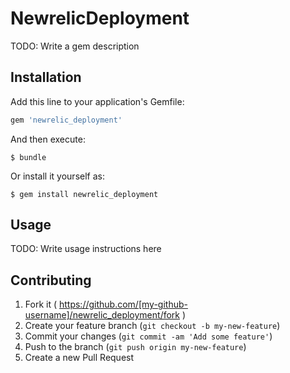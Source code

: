 # NewrelicDeployment

TODO: Write a gem description

## Installation

Add this line to your application's Gemfile:

```ruby
gem 'newrelic_deployment'
```

And then execute:

    $ bundle

Or install it yourself as:

    $ gem install newrelic_deployment

## Usage

TODO: Write usage instructions here

## Contributing

1. Fork it ( https://github.com/[my-github-username]/newrelic_deployment/fork )
2. Create your feature branch (`git checkout -b my-new-feature`)
3. Commit your changes (`git commit -am 'Add some feature'`)
4. Push to the branch (`git push origin my-new-feature`)
5. Create a new Pull Request

